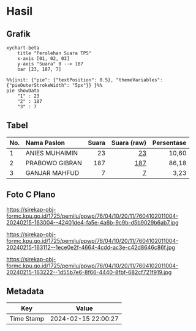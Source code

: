 # Hasil

## Grafik

```mermaid
xychart-beta
    title "Perolehan Suara TPS"
    x-axis [01, 02, 03]
    y-axis "Suara" 0 --> 187
    bar [23, 187, 7]
```

```mermaid
%%{init: {"pie": {"textPosition": 0.5}, "themeVariables": {"pieOuterStrokeWidth": "5px"}} }%%
pie showData
    "1" : 23
    "2" : 187
    "3" : 7
```

## Tabel

| No. | Nama Paslon    | Suara | Suara (raw) | Persentase |
|:--- |:-------------- | -----:| -----------:| ----------:|
| 1   | ANIES MUHAIMIN | 23    | [23][p-1]   | 10,60      |
| 2   | PRABOWO GIBRAN | 187   | [187][p-2]  | 86,18      |
| 3   | GANJAR MAHFUD  | 7     | [7][p-3]    | 3,23       |


[p-1]: https://github.com/gigit-pemilu/pemilu-2024-76-sulawesi-barat/blob/main/pilpres/hitung-suara/sub/76-sulawesi-barat/sub/04-polewali-mandar/sub/10-luyo/sub/2011-puccadi/sub/004-tps/sub/paslon-1.txt
[p-2]: https://github.com/gigit-pemilu/pemilu-2024-76-sulawesi-barat/blob/main/pilpres/hitung-suara/sub/76-sulawesi-barat/sub/04-polewali-mandar/sub/10-luyo/sub/2011-puccadi/sub/004-tps/sub/paslon-2.txt
[p-3]: https://github.com/gigit-pemilu/pemilu-2024-76-sulawesi-barat/blob/main/pilpres/hitung-suara/sub/76-sulawesi-barat/sub/04-polewali-mandar/sub/10-luyo/sub/2011-puccadi/sub/004-tps/sub/paslon-3.txt

## Foto C Plano

https://sirekap-obj-formc.kpu.go.id/1725/pemilu/ppwp/76/04/10/20/11/7604102011004-20240215-163004--42401de4-fa5e-4a6b-9c9b-d5b9029b6ab7.jpg

https://sirekap-obj-formc.kpu.go.id/1725/pemilu/ppwp/76/04/10/20/11/7604102011004-20240215-163112--1ece0e2f-4664-4cdd-ac3e-c42d8646c86f.jpg

https://sirekap-obj-formc.kpu.go.id/1725/pemilu/ppwp/76/04/10/20/11/7604102011004-20240215-163222--1d55b7e6-8f66-4440-8fbf-682cf721f919.jpg


## Metadata

| Key        | Value               |
| ---------- | ------------------- |
| Time Stamp | 2024-02-15 22:00:27 |



